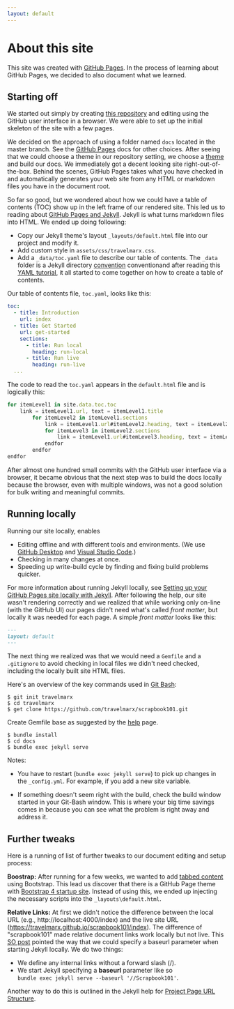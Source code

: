 ```yaml
---
layout: default
---
```

# About this site

This site was created with [GitHub Pages][ghp]. In the process of learning about GitHub Pages, we decided to also document what we learned.

## Starting off

We started out simply by creating [this repository][this] and editing using the GitHub user interface in a browser. We were able to set up the initial skeleton of the site with a few pages. 

We decided on the approach of using a folder named `docs` located in the master branch. See the [GitHub Pages][ghppub] docs for other choices. After seeing that we could choose a theme in our repository setting, we choose a [theme][ghptheme] and build our docs. We immediately got a decent looking site right-out-of-the-box. Behind the scenes, GitHub Pages takes what you have checked in and automatically generates your web site from any HTML or markdown files you have in the document root.

So far so good, but we wondered about how we could have a table of contents (TOC) show up in the left frame of our rendered site. This led us to reading about [GitHub Pages and Jekyll][ghpjek]. Jekyll is what turns markdown files into HTML. We ended up doing following:

* Copy our Jekyll theme's layout `_layouts/default.html` file into our project and modify it.
* Add custom style in `assets/css/travelmarx.css`.
* Add a `_data/toc.yaml` file to describe our table of contents. The `_data` folder is a Jekyll directory [convention][jek2] conventionand after reading this [YAML tutorial][yamltut], it all started to come together on how to create a table of contents.

Our table of contents file, `toc.yaml`, looks like this:

```yaml
toc:
  - title: Introduction
    url: index
  - title: Get Started
    url: get-started
    sections:
      - title: Run local
        heading: run-local
      - title: Run live
        heading: run-live
  ...
```

The code to read the `toc.yaml` appears in the `default.html` file and is logically this:

```javascript
for itemLevel1 in site.data.toc.toc
    link = itemLevel1.url, text = itemLevel1.title
        for itemLevel2 in itemLevel1.sections
            link = itemLevel1.url#itemLevel2.heading, text = itemLevel2.title
            for itemLevel3 in itemLevel2.sections
                link = itemLevel1.url#itemLevel3.heading, text = itemLevel3.title
            endfor
        endfor
endfor
```

After almost one hundred small commits with the GitHub user interface via a browser, it became obvious that the next step was to build the docs locally because the browser, even with multiple windows, was not a good solution for bulk writing and meaningful commits.

## Running locally

Running our site locally, enables

* Editing offline and with different tools and environments. (We use [GitHub Desktop][desktop] and [Visual Studio Code][vscode].)
* Checking in many changes at once.
* Speeding up write-build cycle by finding and fixing build problems quicker.

For more information about running Jekyll locally, see [Setting up your GitHub Pages site locally with Jekyll][ghpjekloc]. After following the help, our site wasn't rendering correctly and we realized that while working only on-line (with the GitHub UI) our pages didn't need what's called *front matter*, but locally it was needed for each page. A simple *front matter* looks like this:

```md
---
layout: default
---
```
The next thing we realized was that we would need a `Gemfile` and a `.gitignore` to avoid checking in local files we didn't need checked, including the locally built site HTML files. 

Here's an overview of the key commands used in [Git Bash][gitbash]:

```bsh
$ git init travelmarx
$ cd travelmarx
$ get clone https://github.com/travelmarx/scrapbook101.git
```
Create Gemfile base as suggested by the [help][ghpjekloc] page.

```bsh
$ bundle install
$ cd docs
$ bundle exec jekyll serve
```

Notes:

* You have to restart (`bundle exec jekyll serve`) to pick up changes in the `_config.yml`. For example, if you add a new site variable.

* If something doesn't seem right with the build, check the build window started in your Git-Bash window. This is where your big time savings comes in because you can see what the problem is right away and address it.

## Further tweaks

Here is a running of list of further tweaks to our document editing and setup process:

**Boostrap:** After running for a few weeks, we wanted to add [tabbed content][tabs] using Bootstrap. This lead us discover that there is a GitHub Page theme with [Bootstrap 4 startup site][bootstraptheme]. Instead of using this, we ended up injecting the necessary scripts into the `_layouts\default.html`.

**Relative Links:** At first we didn't notice the difference between the local URL (e.g., http://localhost:4000/index) and the live site URL (https://travelmarx.github.io/scrapbook101/index). The difference of "scrapbook101" made relative document links work locally but not live. This [SO post][sopost] pointed the way that we could specify a baseurl parameter when starting Jekyll locally. We do two things:

  - We define any internal links without a forward slash (/).
  - We start Jekyll specifying a **baseurl** parameter like so <br/> `bundle exec jekyll serve --baseurl '//Scrapbook101'`.

Another way to do this is outlined in the Jekyll help for [Project Page URL Structure][jekyllhelp].

[ghp]: https://pages.github.com/
[ghppub]: https://help.github.com/articles/configuring-a-publishing-source-for-github-pages/
[ghptheme]: https://help.github.com/articles/adding-a-jekyll-theme-to-your-github-pages-site/
[ghpjek]: https://help.github.com/articles/about-github-pages-and-jekyll/
[ghpjekloc]: https://help.github.com/articles/setting-up-your-github-pages-site-locally-with-jekyll/
[this]: https://github.com/travelmarx/scrapbook101
[jek]: https://jekyllrb.com/
[jek2]: https://jekyllrb.com/docs/structure/
[yamltut]: https://idratherbewriting.com/documentation-theme-jekyll/mydoc_yaml_tutorial.html
[gitbash]: https://gitforwindows.org/
[desktop]: https://desktop.github.com/
[vscode]: https://code.visualstudio.com/
[tabs]: https://getbootstrap.com/docs/4.0/components/navs/#tabs
[bootstraptheme]: https://nicolas-van.github.io/bootstrap-4-github-pages/
[sopost]: https://stackoverflow.com/questions/16316311/github-pages-and-relative-paths
[jekyllhelp]: https://jekyllrb.com/docs/github-pages/#project-page-url-structure